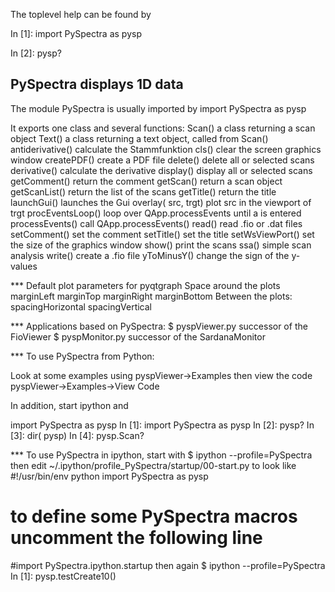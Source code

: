 
The toplevel help can be found by

In [1]: import PySpectra as pysp

In [2]: pysp?



PySpectra displays 1D data
--------------------------

The module PySpectra is usually imported by 
  import PySpectra as pysp

It exports one class and several functions: 
Scan()              a class returning a scan object
Text()              a class returning a text object, called from Scan()
antiderivative()    calculate the Stammfunktion
cls()               clear the screen graphics window
createPDF()         create a PDF file
delete()            delete all or selected scans
derivative()        calculate the derivative
display()           display all or selected scans
getComment()        return the comment
getScan()           return a scan object
getScanList()       return the list of the scans
getTitle()          return the title
launchGui()         launches the Gui
overlay( src, trgt) plot src in the viewport of trgt
procEventsLoop()    loop over QApp.processEvents until a <return> is entered
processEvents()     call QApp.processEvents()
read()              read .fio or .dat files
setComment()        set the comment 
setTitle()          set the title
setWsViewPort()     set the size of the graphics window
show()              print the scans
ssa()               simple scan analysis
write()             create a .fio file
yToMinusY()         change the sign of the y-values

*** Default plot parameters for pyqtgraph
Space around the plots
  marginLeft
  marginTop
  marginRight
  marginBottom
Between the plots: 
  spacingHorizontal 
  spacingVertical 

*** Applications based on PySpectra: 
$ pyspViewer.py
  successor of the FioViewer
$ pyspMonitor.py
  successor of the SardanaMonitor

*** To use PySpectra from Python:

Look at some examples using pyspViewer->Examples then
view the code pyspViewer->Examples->View Code

In addition, start ipython and

  import PySpectra as pysp
  In [1]: import PySpectra as pysp
  In [2]: pysp?
  In [3]: dir( pysp) 
  In [4]: pysp.Scan?

*** To use PySpectra in ipython, start with 
  $ ipython --profile=PySpectra
then edit
  ~/.ipython/profile_PySpectra/startup/00-start.py
to look like 
  #!/usr/bin/env python
  import PySpectra as pysp
  # to define some PySpectra macros uncomment the following line
  #import PySpectra.ipython.startup 
then again
$ ipython --profile=PySpectra
In [1]: pysp.testCreate10()



